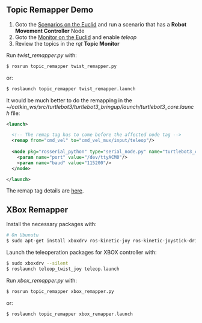 ## Topic Remapper Demo

1) Goto the [Scenarios on the Euclid](http://euclid.local/#config/scenarios) and run a scenario 
that has a **Robot Movement Controller** Node
2) Goto the [Monitor on the Euclid](http://euclid.local/#apps) and enable *teleop*
3) Review the topics in the *rqt* **Topic Monitor**

Run *twist_remapper.py* with: 
```bash
$ rosrun topic_remapper twist_remapper.py 
```

or:

```bash
$ roslaunch topic_remapper twist_remapper.launch
```

It would be much better to do the remapping in the *~/catkin_ws/src/turtlebot3/turtlebot3_bringup/launch/turtlebot3_core.launch* file:
```xml
<launch>

  <!-- The remap tag has to come before the affected node tag -->
  <remap from="cmd_vel" to="cmd_vel_mux/input/teleop"/>
  
  <node pkg="rosserial_python" type="serial_node.py" name="turtlebot3_core" output="screen">
    <param name="port" value="/dev/ttyACM0"/>
    <param name="baud" value="115200"/>
  </node>

</launch>
``` 

The remap tag details are [here](http://wiki.ros.org/roslaunch/XML/remap).


## XBox Remapper

Install the necessary packages with:
````bash
# On Ubunutu
$ sudo apt-get install xboxdrv ros-kinetic-joy ros-kinetic-joystick-drivers ros-kinetic-teleop-twist-joy
````

Launch the teleoperation packages for XBOX controller with:
```bash
$ sudo xboxdrv --silent
$ roslaunch teleop_twist_joy teleop.launch
```

Run *xbox_remapper.py* with: 
```bash
$ rosrun topic_remapper xbox_remapper.py 
```

or:

```bash
$ roslaunch topic_remapper xbox_remapper.launch
```
